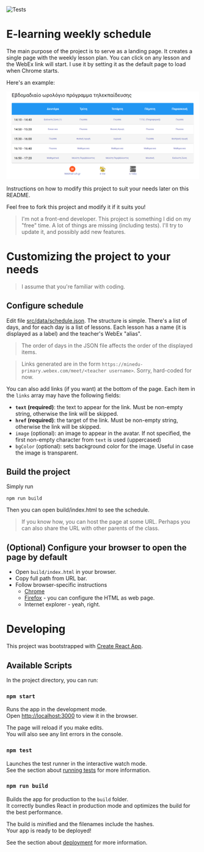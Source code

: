 ![Tests](https://github.com/ifoukarakis/e-learning-schedule/workflows/CI/badge.svg)

# E-learning weekly schedule

The main purpose of the project is to serve as a landing page. It creates a single page with the weekly lesson plan. You can click on any lesson and the WebEx link will start. I use it by setting it as the default page to load when Chrome starts. 

Here's an example:

![Example screenshot](images/Screenshot.png)

Instructions on how to modify this project to suit your needs later on this README.

Feel free to fork this project and modify it if it suits you!

> I'm not a front-end developer. This project is something I did on my "free" time. A lot of things are missing (including tests). I'll try to update it, and possibly add new features.


# Customizing the project to your needs

> I assume that you're familiar with coding.

## Configure schedule

Edit file [src/data/schedule.json](schedule.json). The structure is simple. There's a list of days, and for each day is a list of lessons. Each lesson has a name (it is displayed as a label) and the teacher's WebEx "alias".

> The order of days in the JSON file affects the order of the displayed items.

> Links generated are in the form `https://minedu-primary.webex.com/meet/<teacher username>`. Sorry, hard-coded for now.

You can also add links (if you want) at the bottom of the page. Each item in the `links` array may have the following fields:
- **`text` (required)**: the text to appear for the link. Must be non-empty string, otherwise the link will be skipped.
- **`href` (required)**: the target of the link. Must be non-empty string, otherwise the link will be skipped.
- `image` (optional): an image to appear in the avatar. If not specified, the first non-empty character from `text` is used (uppercased)
- `bgColor` (optional): sets background color for the image. Useful in case the image is transparent.

## Build the project

Simply run

```
npm run build
```

Then you can open build/index.html to see the schedule.

> If you know how, you can host the page at some URL. Perhaps you can also share the URL with other parents of the class.

## (Optional) Configure your browser to open the page by default

- Open `build/index.html` in your browser.
- Copy full path from URL bar.
- Follow browser-specific instructions
    - [Chrome](https://support.google.com/chrome/answer/95314?co=GENIE.Platform%3DDesktop&hl=en&oco=0)
    - [Firefox](https://support.mozilla.org/en-US/kb/how-to-set-the-home-page) - you can configure the HTML as web page.
    - Internet explorer - yeah, right.

# Developing 

Τhis project was bootstrapped with [Create React App](https://github.com/facebook/create-react-app).

## Available Scripts

In the project directory, you can run:

### `npm start`

Runs the app in the development mode.\
Open [http://localhost:3000](http://localhost:3000) to view it in the browser.

The page will reload if you make edits.\
You will also see any lint errors in the console.

### `npm test`

Launches the test runner in the interactive watch mode.\
See the section about [running tests](https://facebook.github.io/create-react-app/docs/running-tests) for more information.

### `npm run build`

Builds the app for production to the `build` folder.\
It correctly bundles React in production mode and optimizes the build for the best performance.

The build is minified and the filenames include the hashes.\
Your app is ready to be deployed!

See the section about [deployment](https://facebook.github.io/create-react-app/docs/deployment) for more information.
